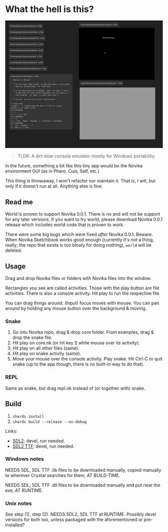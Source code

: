# What the hell is this?

![Screenshot](img/shot.png)

> TLDR: A dirt slow console emulator mostly for Windows portability.

In the future, something a bit like this tiny app would be the Novika
environment GUI (as in Pharo, Cuis, Self, etc.)

This thing is throwaway, I won't refactor nor maintain it. That is, I
will, but only if it doesn't run at all. Anything else is fine.

## Read me

World is proven to support Novika 0.0.1. There is no and will not be
support for any later versions. If you want to try world, please
download Novika 0.0.1 release which includes world code that is
proven to work.

There were some big bugs which were fixed *after* Novika 0.0.1. Beware. When
Novika Sketchbook works good enough (currently it's not a thing, really; the
repo that exists is too bloaty for doing nothing), `world` will be deleted.

## Usage

Drag and drop Novika files or folders with Novika files into the window.

Rectangles you see are called activities. Those with the play button are
file activities. There is also a console activity. Hit play to run the
respective file.

You can drag things around. (Input) focus moves with mouse. You can pan
around by holding any mouse button over the background & moving.

### Snake

1. Go into Novika repo, drag & drop core folder. From examples, drag &
   drop the snake file.
2. Hit play on core.nk (or hit key S while mouse over its activity).
3. Hit play on all other files (same).
4. Hit play on snake activity (same).
5. Move your mouse over the console activity. Play snake. Hit Ctrl-C to
   quit snake (up to the app though, there is no built-in way to do that).

### REPL

Same as snake, but drag repl.nk instead of (or together with) snake.

## Build

1. `shards install`
2. `shards build --release --no-debug`

Links:

* [SDL2](https://www.libsdl.org/download-2.0.php): devel, run needed.
* [SDL2 TTF](https://github.com/libsdl-org/SDL_ttf/releases): devel, run needed.

### Windows notes

NEEDS SDL, SDL TTF .lib files to be downloaded manually, copied manually to
wherever Crystal searches for them, AT BUILD-TIME.

NEEDS SDL, SDL TTF .dll files to be downloaded manually and put near the exe,
AT RUNTIME.

### Unix notes

See step (1), step (2). NEEDS SDL2, SDL TTF at RUNTIME. Possibly devel versions
for both too, unless packaged with the aforementioned or pre-installed?
